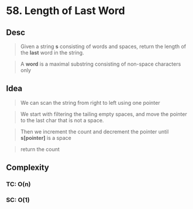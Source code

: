 # 58. Length of Last Word

## Desc

> Given a string **s** consisting of words and spaces, return the length of the **last** word in the string.

> A **word** is a maximal substring consisting of non-space characters only

## Idea

> We can scan the string from right to left using one pointer

> We start with filtering the tailing empty spaces, and move the pointer to the last char that is not a space.

> Then we increment the count and decrement the pointer until **s[pointer]** is a space

> return the count

## Complexity

### TC: O(n)

### SC: O(1)
